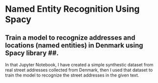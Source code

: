 # Named Entity Recognition Using Spacy


## Train a model to recognize addresses and locations (named entities) in Denmark using Spacy library ##.

In that Jupyter Notebook, I have created a simple synthestic dataset from real street addresses collected from Denmark, then I used that dataset to train the model to recognize the street addresses in the given text.
